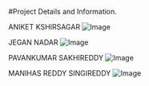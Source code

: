 #Project Details and Information.

ANIKET KSHIRSAGAR
![Image](https://github.com/user-attachments/assets/a4299646-dd49-46c7-abda-1f337610b181)


JEGAN NADAR
![Image](https://github.com/user-attachments/assets/230240a3-46d3-4145-adca-d7b4e97740aa)


PAVANKUMAR SAKHIREDDY
![Image](https://github.com/user-attachments/assets/bbf1bc1a-dbad-44bf-9d34-8fee214e16ac)


MANIHAS REDDY SINGIREDDY
![Image](https://github.com/user-attachments/assets/31ad4a56-b76f-4155-b1e4-d41f0df730ce)
